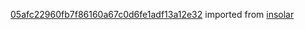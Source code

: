 [05afc22960fb7f86160a67c0d6fe1adf13a12e32](https://github.com/insolar/insolar/commit/05afc22960fb7f86160a67c0d6fe1adf13a12e32) imported from [insolar](https://github.com/insolar/insolar)
